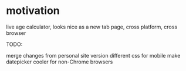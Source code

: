 # motivation
live age calculator, looks nice as a new tab page, cross platform, cross browser

TODO: 

merge changes from personal site version
different css for mobile
make datepicker cooler for non-Chrome browsers
